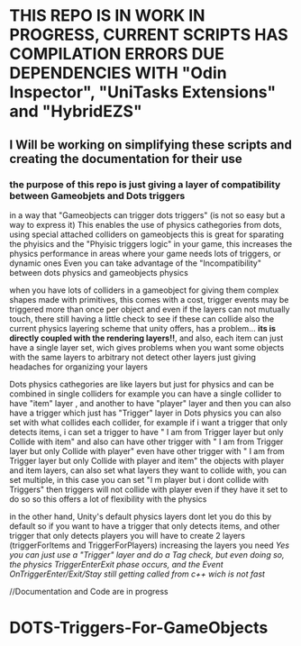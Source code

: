 # THIS REPO IS IN WORK IN PROGRESS, CURRENT SCRIPTS HAS COMPILATION ERRORS DUE DEPENDENCIES WITH "Odin Inspector", "UniTasks Extensions" and "HybridEZS"
## I Will be working on simplifying these scripts and creating the documentation for their use

### the purpose of this repo is just giving a layer of compatibility between Gameobjets and Dots triggers
in a way that "Gameobjects can trigger dots triggers" (is not so easy but a way to express it)
This enables the use of physics cathegories from dots, using special attached colliders on gameobjects
this is great for sparating the phyisics and the "Phyisic triggers logic" in your game, this increases the physics performance in areas where your game needs lots of triggers, or dynamic ones
Even you can take advantage of the "Incompatibility" between dots physics and gameobjects physics

when you have lots of colliders in a gameobject for giving them complex shapes made with primitives, this comes with a cost, trigger events may be triggered more than once per object and even if the layers can not mutually touch, there still having a little check to see if these can collide
also the current physics layering scheme that unity offers, has a problem... **its is directly coupled with the rendering layers!!**,
and also, each item can just have a single layer set, wich gives problems when you want some objects with the same layers to arbitrary not detect other layers
just giving headaches for organizing your layers

Dots physics cathegories are like layers
but just for physics and can be combined in single colliders
for example you can have a single collider to have "item" layer , and another to have "player" layer
and then you can also have a trigger which just has "Trigger" layer
in Dots physics you can also set with what collides each collider, for example if i want 
a trigger that only detects items, i can set a trigger to have " I am from Trigger layer but only Collide with item"
and also can have other trigger with " I am from Trigger layer but only Collide with player"
even have other trigger with " I am from Trigger layer but only Collide with player and item"
the objects with player and item layers, can also set what layers they want to collide with, you can set multiple, in this case you can set
"I m player but i dont collide with Triggers" then triggers will not collide with player even if they have it set to do so
so this offers a lot of flexibility with the physics

in the other hand, Unity's default physics layers dont let you do this by default
so if you want to have a trigger that only detects items, and other trigger that only detects players
you will have to create 2 layers (triggerForItems and TriggerForPlayers) increasing the layers you need
 *Yes you can just use a "Trigger" layer and do a Tag check, but even doing so, the physics TriggerEnterExit phase occurs, and the Event OnTriggerEnter/Exit/Stay still getting called from c++ wich is not fast*
 
 //Documentation and Code are in progress


# DOTS-Triggers-For-GameObjects

